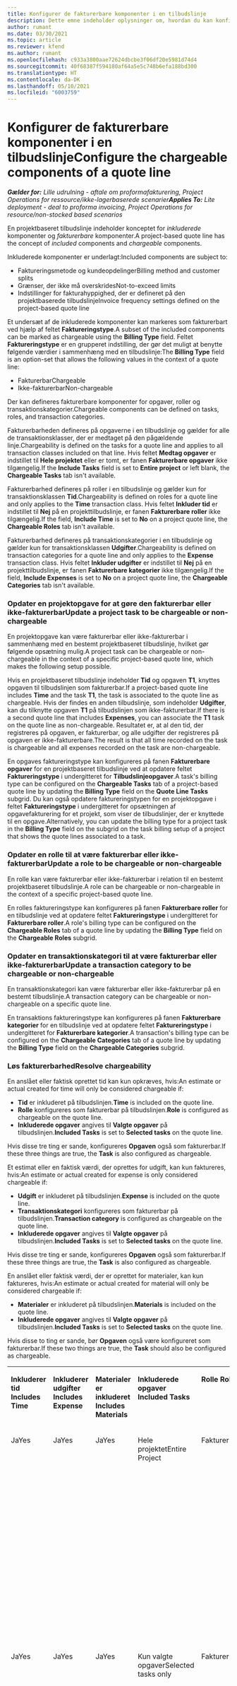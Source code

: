 ```yaml
---
title: Konfigurer de fakturerbare komponenter i en tilbudslinje
description: Dette emne indeholder oplysninger om, hvordan du kan konfigurere fakturerbare og ikke-fakturerbare komponenter på en projektbaseret tilbudslinje.
author: rumant
ms.date: 03/30/2021
ms.topic: article
ms.reviewer: kfend
ms.author: rumant
ms.openlocfilehash: c933a3800aae72624dbcbe3f06df20e5981d74d4
ms.sourcegitcommit: 40f68387f594180af64a5e5c748b6efa188bd300
ms.translationtype: HT
ms.contentlocale: da-DK
ms.lasthandoff: 05/10/2021
ms.locfileid: "6003759"
---
```

# <a name="configure-the-chargeable-components-of-a-quote-line"></a><span data-ttu-id="6598d-103">Konfigurer de fakturerbare komponenter i en tilbudslinje</span><span class="sxs-lookup"><span data-stu-id="6598d-103">Configure the chargeable components of a quote line</span></span> 

<span data-ttu-id="6598d-104">_**Gælder for:** Lille udrulning - aftale om proformafakturering, Project Operations for ressource/ikke-lagerbaserede scenarier_</span><span class="sxs-lookup"><span data-stu-id="6598d-104">_**Applies To:** Lite deployment - deal to proforma invoicing, Project Operations for resource/non-stocked based scenarios_</span></span>

<span data-ttu-id="6598d-105">En projektbaseret tilbudslinje indeholder konceptet for *inkluderede* komponenter og *fakturerbare* komponenter.</span><span class="sxs-lookup"><span data-stu-id="6598d-105">A project-based quote line has the concept of *included* components and *chargeable* components.</span></span>

<span data-ttu-id="6598d-106">Inkluderede komponenter er underlagt:</span><span class="sxs-lookup"><span data-stu-id="6598d-106">Included components are subject to:</span></span>

  - <span data-ttu-id="6598d-107">Faktureringsmetode og kundeopdelinger</span><span class="sxs-lookup"><span data-stu-id="6598d-107">Billing method and customer splits</span></span>
  - <span data-ttu-id="6598d-108">Grænser, der ikke må overskrides</span><span class="sxs-lookup"><span data-stu-id="6598d-108">Not-to-exceed limits</span></span> 
  - <span data-ttu-id="6598d-109">Indstillinger for fakturahyppighed, der er defineret på den projektbaserede tilbudslinje</span><span class="sxs-lookup"><span data-stu-id="6598d-109">Invoice frequency settings defined on the project-based quote line</span></span>

<span data-ttu-id="6598d-110">Et undersæt af de inkluderede komponenter kan markeres som fakturerbart ved hjælp af feltet **Faktureringstype**.</span><span class="sxs-lookup"><span data-stu-id="6598d-110">A subset of the included components can be marked as chargeable using the **Billing Type** field.</span></span> <span data-ttu-id="6598d-111">Feltet **Faktureringstype** er en grupperet indstilling, der gør det muligt at benytte følgende værdier i sammenhæng med en tilbudslinje:</span><span class="sxs-lookup"><span data-stu-id="6598d-111">The **Billing Type** field is an option-set that allows the following values in the context of a quote line:</span></span>

  - <span data-ttu-id="6598d-112">Fakturerbar</span><span class="sxs-lookup"><span data-stu-id="6598d-112">Chargeable</span></span>
  - <span data-ttu-id="6598d-113">Ikke-fakturerbar</span><span class="sxs-lookup"><span data-stu-id="6598d-113">Non-chargeable</span></span>

<span data-ttu-id="6598d-114">Der kan defineres fakturerbare komponenter for opgaver, roller og transaktionskategorier.</span><span class="sxs-lookup"><span data-stu-id="6598d-114">Chargeable components can be defined on tasks, roles, and transaction categories.</span></span>

<span data-ttu-id="6598d-115">Fakturerbarheden defineres på opgaverne i en tilbudslinje og gælder for alle de transaktionsklasser, der er medtaget på den pågældende linje.</span><span class="sxs-lookup"><span data-stu-id="6598d-115">Chargeability is defined on the tasks for a quote line and applies to all transaction classes included on that line.</span></span> <span data-ttu-id="6598d-116">Hvis feltet **Medtag opgaver** er indstillet til **Hele projektet** eller er tomt, er fanen **Fakturerbare opgaver** ikke tilgængelig.</span><span class="sxs-lookup"><span data-stu-id="6598d-116">If the **Include Tasks** field is set to **Entire project** or left blank, the **Chargeable Tasks** tab isn't available.</span></span>

<span data-ttu-id="6598d-117">Fakturerbarhed defineres på roller i en tilbudslinje og gælder kun for transaktionsklassen **Tid**.</span><span class="sxs-lookup"><span data-stu-id="6598d-117">Chargeability is defined on roles for a quote line and only applies to the **Time** transaction class.</span></span> <span data-ttu-id="6598d-118">Hvis feltet **Inkluder tid** er indstillet til **Nej** på en projekttilbudslinje, er fanen **Fakturerbare roller** ikke tilgængelig.</span><span class="sxs-lookup"><span data-stu-id="6598d-118">If the field, **Include Time** is set to **No** on a project quote line, the **Chargeable Roles** tab isn't available.</span></span>

<span data-ttu-id="6598d-119">Fakturerbarhed defineres på transaktionskategorier i en tilbudslinje og gælder kun for transaktionsklassen **Udgifter**.</span><span class="sxs-lookup"><span data-stu-id="6598d-119">Chargeability is defined on transaction categories for a  quote line and only applies to the **Expense** transaction class.</span></span> <span data-ttu-id="6598d-120">Hvis feltet **Inkluder udgifter** er indstillet til **Nej** på en projekttilbudslinje, er fanen **Fakturerbare kategorier** ikke tilgængelig.</span><span class="sxs-lookup"><span data-stu-id="6598d-120">If the field, **Include Expenses** is set to **No** on a project quote line, the **Chargeable Categories** tab isn't available.</span></span>

### <a name="update-a-project-task-to-be-chargeable-or-non-chargeable"></a><span data-ttu-id="6598d-121">Opdater en projektopgave for at gøre den fakturerbar eller ikke-fakturerbar</span><span class="sxs-lookup"><span data-stu-id="6598d-121">Update a project task to be chargeable or non-chargeable</span></span>

<span data-ttu-id="6598d-122">En projektopgave kan være fakturerbar eller ikke-fakturerbar i sammenhæng med en bestemt projektbaseret tilbudslinje, hvilket gør følgende opsætning mulig.</span><span class="sxs-lookup"><span data-stu-id="6598d-122">A project task can be chargeable or non-chargeable in the context of a specific project-based quote line, which makes the following setup possible.</span></span>

<span data-ttu-id="6598d-123">Hvis en projektbaseret tilbudslinje indeholder **Tid** og opgaven **T1**, knyttes opgaven til tilbudslinjen som fakturerbar.</span><span class="sxs-lookup"><span data-stu-id="6598d-123">If a project-based quote line includes **Time** and the task **T1**, the task is associated to the quote line as chargeable.</span></span> <span data-ttu-id="6598d-124">Hvis der findes en anden tilbudslinje, som indeholder **Udgifter**, kan du tilknytte opgaven **T1** på tilbudslinjen som ikke-fakturerbar.</span><span class="sxs-lookup"><span data-stu-id="6598d-124">If there is a second quote line that includes **Expenses**, you can associate the **T1** task on the quote line as non-chargeable.</span></span> <span data-ttu-id="6598d-125">Resultatet er, at al den tid, der registreres på opgaven, er fakturerbar, og alle udgifter der registreres på opgaven er ikke-fakturerbare.</span><span class="sxs-lookup"><span data-stu-id="6598d-125">The result is that all time recorded on the task is chargeable and all expenses recorded on the task are non-chargeable.</span></span>

<span data-ttu-id="6598d-126">En opgaves faktureringstype kan konfigureres på fanen **Fakturerbare opgaver** for en projektbaseret tilbudslinje ved at opdatere feltet **Faktureringstype** i undergitteret for **Tilbudslinjeopgaver**.</span><span class="sxs-lookup"><span data-stu-id="6598d-126">A task's billing type can be configured on the **Chargeable Tasks** tab of a project-based quote line by updating the **Billing Type** field on the **Quote Line Tasks** subgrid.</span></span> <span data-ttu-id="6598d-127">Du kan også opdatere faktureringstypen for en projektopgave i feltet **Faktureringstype** i undergitteret for opsætningen af opgavefakturering for et projekt, som viser de tilbudslinjer, der er knyttede til en opgave.</span><span class="sxs-lookup"><span data-stu-id="6598d-127">Alternatively, you can update the billing type for a project task in the **Billing Type** field on the subgrid on the task billing setup of a project that shows the quote lines associated to a task.</span></span>

### <a name="update-a-role-to-be-chargeable-or-non-chargeable"></a><span data-ttu-id="6598d-128">Opdater en rolle til at være fakturerbar eller ikke-fakturerbar</span><span class="sxs-lookup"><span data-stu-id="6598d-128">Update a role to be chargeable or non-chargeable</span></span>

<span data-ttu-id="6598d-129">En rolle kan være fakturerbar eller ikke-fakturerbar i relation til en bestemt projektbaseret tilbudslinje.</span><span class="sxs-lookup"><span data-stu-id="6598d-129">A role can be chargeable or non-chargeable in the context of a specific project-based quote line.</span></span>

<span data-ttu-id="6598d-130">En rolles faktureringstype kan konfigureres på fanen **Fakturerbare roller** for en tilbudslinje ved at opdatere feltet **Faktureringstype** i undergitteret for **Fakturerbare roller**.</span><span class="sxs-lookup"><span data-stu-id="6598d-130">A role's billing type can be configured on the **Chargeable Roles** tab of a quote line by updating the **Billing Type** field on the **Chargeable Roles** subgrid.</span></span>

### <a name="update-a-transaction-category-to-be-chargeable-or-non-chargeable"></a><span data-ttu-id="6598d-131">Opdater en transaktionskategori til at være fakturerbar eller ikke-fakturerbar</span><span class="sxs-lookup"><span data-stu-id="6598d-131">Update a transaction category to be chargeable or non-chargeable</span></span>

<span data-ttu-id="6598d-132">En transaktionskategori kan være fakturerbar eller ikke-fakturerbar på en bestemt tilbudslinje.</span><span class="sxs-lookup"><span data-stu-id="6598d-132">A transaction category can be chargeable or non-chargeable on a specific quote line.</span></span>

<span data-ttu-id="6598d-133">En transaktions faktureringstype kan konfigureres på fanen **Fakturerbare kategorier** for en tilbudslinje ved at opdatere feltet **Faktureringstype** i undergitteret for **Fakturerbare kategorier**.</span><span class="sxs-lookup"><span data-stu-id="6598d-133">A transaction's billing type can be configured on the **Chargeable Categories** tab of a quote line by updating the **Billing Type** field on the **Chargeable Categories** subgrid.</span></span>

### <a name="resolve-chargeability"></a><span data-ttu-id="6598d-134">Løs fakturerbarhed</span><span class="sxs-lookup"><span data-stu-id="6598d-134">Resolve chargeability</span></span>
<span data-ttu-id="6598d-135">En anslået eller faktisk oprettet tid kan kun opkræves, hvis:</span><span class="sxs-lookup"><span data-stu-id="6598d-135">An estimate or actual created for time will only be considered chargeable if:</span></span>

   - <span data-ttu-id="6598d-136">**Tid** er inkluderet på tilbudslinjen.</span><span class="sxs-lookup"><span data-stu-id="6598d-136">**Time** is included on the quote line.</span></span>
   - <span data-ttu-id="6598d-137">**Rolle** konfigureres som fakturerbar på tilbudslinjen.</span><span class="sxs-lookup"><span data-stu-id="6598d-137">**Role** is configured as chargeable on the quote line.</span></span>
   - <span data-ttu-id="6598d-138">**Inkluderede opgaver** angives til **Valgte opgaver** på tilbudslinjen.</span><span class="sxs-lookup"><span data-stu-id="6598d-138">**Included Tasks** is set to **Selected tasks** on the quote line.</span></span> 

<span data-ttu-id="6598d-139">Hvis disse tre ting er sande, konfigureres **Opgaven** også som fakturerbar.</span><span class="sxs-lookup"><span data-stu-id="6598d-139">If these three things are true, the **Task** is also configured as chargeable.</span></span> 

<span data-ttu-id="6598d-140">Et estimat eller en faktisk værdi, der oprettes for udgift, kan kun faktureres, hvis:</span><span class="sxs-lookup"><span data-stu-id="6598d-140">An estimate or actual created for expense is only considered chargeable if:</span></span> 

   - <span data-ttu-id="6598d-141">**Udgift** er inkluderet på tilbudslinjen.</span><span class="sxs-lookup"><span data-stu-id="6598d-141">**Expense** is included on the quote line.</span></span>
   - <span data-ttu-id="6598d-142">**Transaktionskategori** konfigureres som fakturerbar på tilbudslinjen.</span><span class="sxs-lookup"><span data-stu-id="6598d-142">**Transaction category** is configured as chargeable on the quote line.</span></span>
   - <span data-ttu-id="6598d-143">**Inkluderede opgaver** angives til **Valgte opgaver** på tilbudslinjen.</span><span class="sxs-lookup"><span data-stu-id="6598d-143">**Included Tasks** is set to **Selected tasks** on the quote line.</span></span>

<span data-ttu-id="6598d-144">Hvis disse tre ting er sande, konfigureres **Opgaven** også som fakturerbar.</span><span class="sxs-lookup"><span data-stu-id="6598d-144">If these three things are true, the **Task** is also configured as chargeable.</span></span> 

<span data-ttu-id="6598d-145">En anslået eller faktisk værdi, der er oprettet for materialer, kan kun faktureres, hvis:</span><span class="sxs-lookup"><span data-stu-id="6598d-145">An estimate or actual created for material will only be considered chargeable if:</span></span>

   - <span data-ttu-id="6598d-146">**Materialer** er inkluderet på tilbudslinjen.</span><span class="sxs-lookup"><span data-stu-id="6598d-146">**Materials** is included on the quote line.</span></span>
   - <span data-ttu-id="6598d-147">**Inkluderede opgaver** angives til **Valgte opgaver** på tilbudslinjen.</span><span class="sxs-lookup"><span data-stu-id="6598d-147">**Included Tasks** is set to **Selected tasks** on the quote line.</span></span>

<span data-ttu-id="6598d-148">Hvis disse to ting er sande, bør **Opgaven** også være konfigureret som fakturerbar.</span><span class="sxs-lookup"><span data-stu-id="6598d-148">If these two things are true, the **Task** should also be configured as chargeable.</span></span> 


<table border="0" cellspacing="0" cellpadding="0">
    <tbody>
        <tr>
            <td width="70" valign="top">
                <p><span data-ttu-id="6598d-149">
                    <strong>Inkluderer tid</strong>
                </span><span class="sxs-lookup"><span data-stu-id="6598d-149">
                    <strong>Includes Time</strong>
                </span></span></p>
            </td>
            <td width="78" valign="top">
                <p><span data-ttu-id="6598d-150">
                    <strong>Inkluderer udgifter</strong>
                    <strong></strong>
                </span><span class="sxs-lookup"><span data-stu-id="6598d-150">
                    <strong>Includes Expense</strong>
                    <strong></strong>
                </span></span></p>
            </td>
            <td width="63" valign="top">
                <p><span data-ttu-id="6598d-151">
                    <strong>Materialer er inkluderet</strong>
                    <strong></strong>
                </span><span class="sxs-lookup"><span data-stu-id="6598d-151">
                    <strong>Includes Materials</strong>
                    <strong></strong>
                </span></span></p>
            </td>
            <td width="75" valign="top">
                <p><span data-ttu-id="6598d-152">
                    <strong>Inkluderede opgaver</strong>
                    <strong></strong>
                </span><span class="sxs-lookup"><span data-stu-id="6598d-152">
                    <strong>Included Tasks</strong>
                    <strong></strong>
                </span></span></p>
            </td>
            <td width="65" valign="top">
                <p><span data-ttu-id="6598d-153">
                    <strong>Rolle</strong>
                    <strong></strong>
                </span><span class="sxs-lookup"><span data-stu-id="6598d-153">
                    <strong>Role</strong>
                    <strong></strong>
                </span></span></p>
            </td>
            <td width="70" valign="top">
                <p><span data-ttu-id="6598d-154">
                    <strong>Kategori</strong>
                    <strong></strong>
                </span><span class="sxs-lookup"><span data-stu-id="6598d-154">
                    <strong>Category</strong>
                    <strong></strong>
                </span></span></p>
            </td>
            <td width="65" valign="top">
                <p><span data-ttu-id="6598d-155">
                    <strong>Opgave</strong>
                    <strong></strong>
                </span><span class="sxs-lookup"><span data-stu-id="6598d-155">
                    <strong>Task</strong>
                    <strong></strong>
                </span></span></p>
            </td>
            <td width="350" valign="top">
                <p><span data-ttu-id="6598d-156">
                    <strong>Indvirkning af fakturerbarhed</strong>
                </span><span class="sxs-lookup"><span data-stu-id="6598d-156">
                    <strong>Chargeability impact</strong>
                </span></span></p>
            </td>
        </tr>
        <tr>
            <td width="70" valign="top">
                <p>
<span data-ttu-id="6598d-157">Ja</span><span class="sxs-lookup"><span data-stu-id="6598d-157">Yes</span></span> </p>
            </td>
            <td width="78" valign="top">
                <p>
<span data-ttu-id="6598d-158">Ja</span><span class="sxs-lookup"><span data-stu-id="6598d-158">Yes</span></span> </p>
            </td>
            <td width="63" valign="top">
                <p>
<span data-ttu-id="6598d-159">Ja</span><span class="sxs-lookup"><span data-stu-id="6598d-159">Yes</span></span> </p>
            </td>
            <td width="75" valign="top">
                <p>
<span data-ttu-id="6598d-160">Hele projektet</span><span class="sxs-lookup"><span data-stu-id="6598d-160">Entire Project</span></span> </p>
            </td>
            <td width="65" valign="top">
                <p>
<span data-ttu-id="6598d-161">Fakturerbar</span><span class="sxs-lookup"><span data-stu-id="6598d-161">Chargeable</span></span> </p>
            </td>
            <td width="70" valign="top">
                <p>
<span data-ttu-id="6598d-162">Fakturerbar</span><span class="sxs-lookup"><span data-stu-id="6598d-162">Chargeable</span></span> </p>
            </td>
            <td width="65" valign="top">
                <p>
<span data-ttu-id="6598d-163">Kan ikke konfigureres</span><span class="sxs-lookup"><span data-stu-id="6598d-163">Cannot be set</span></span> </p>
            </td>
            <td width="350" valign="top">
                <p>
<span data-ttu-id="6598d-164">Fakturering af en faktisk værdi for tid: Fakturerbar</span><span class="sxs-lookup"><span data-stu-id="6598d-164">Billing on a time actual: Chargeable</span></span> </p>
                <p>
<span data-ttu-id="6598d-165">Faktureringstype på en faktisk værdi for en udgift: Fakturerbar</span><span class="sxs-lookup"><span data-stu-id="6598d-165">Billing type on expense actual: Chargeable</span></span> </p>
                <p>
<span data-ttu-id="6598d-166">Faktureringstype på faktiske materialer: Kan faktureres</span><span class="sxs-lookup"><span data-stu-id="6598d-166">Billing type on material actual: Chargeable</span></span> </p>
            </td>
        </tr>
        <tr>
            <td width="70" valign="top">
                <p>
<span data-ttu-id="6598d-167">Ja</span><span class="sxs-lookup"><span data-stu-id="6598d-167">Yes</span></span> </p>
            </td>
            <td width="78" valign="top">
                <p>
<span data-ttu-id="6598d-168">Ja</span><span class="sxs-lookup"><span data-stu-id="6598d-168">Yes</span></span> </p>
            </td>
            <td width="63" valign="top">
                <p>
<span data-ttu-id="6598d-169">Ja</span><span class="sxs-lookup"><span data-stu-id="6598d-169">Yes</span></span> </p>
            </td>
            <td width="75" valign="top">
                <p>
<span data-ttu-id="6598d-170">Kun valgte opgaver</span><span class="sxs-lookup"><span data-stu-id="6598d-170">Selected tasks only</span></span> </p>
            </td>
            <td width="65" valign="top">
                <p>
<span data-ttu-id="6598d-171">Fakturerbar</span><span class="sxs-lookup"><span data-stu-id="6598d-171">Chargeable</span></span> </p>
            </td>
            <td width="70" valign="top">
                <p>
<span data-ttu-id="6598d-172">Fakturerbar</span><span class="sxs-lookup"><span data-stu-id="6598d-172">Chargeable</span></span> </p>
            </td>
            <td width="65" valign="top">
                <p>
<span data-ttu-id="6598d-173">Fakturerbar</span><span class="sxs-lookup"><span data-stu-id="6598d-173">Chargeable</span></span> </p>
            </td>
            <td width="350" valign="top">
                <p>
<span data-ttu-id="6598d-174">Fakturering af en faktisk værdi for tid: Fakturerbar</span><span class="sxs-lookup"><span data-stu-id="6598d-174">Billing on a time actual: Chargeable</span></span> </p>
                <p>
<span data-ttu-id="6598d-175">Faktureringstype på en faktisk værdi for en udgift: Fakturerbar</span><span class="sxs-lookup"><span data-stu-id="6598d-175">Billing type on expense actual: Chargeable</span></span> </p>
                <p>
<span data-ttu-id="6598d-176">Faktureringstype på faktiske materialer: Kan faktureres</span><span class="sxs-lookup"><span data-stu-id="6598d-176">Billing type on material actual: Chargeable</span></span> </p>
            </td>
        </tr>
        <tr>
            <td width="70" valign="top">
                <p>
<span data-ttu-id="6598d-177">Ja</span><span class="sxs-lookup"><span data-stu-id="6598d-177">Yes</span></span> </p>
            </td>
            <td width="78" valign="top">
                <p>
<span data-ttu-id="6598d-178">Ja</span><span class="sxs-lookup"><span data-stu-id="6598d-178">Yes</span></span> </p>
            </td>
            <td width="63" valign="top">
                <p>
<span data-ttu-id="6598d-179">Ja</span><span class="sxs-lookup"><span data-stu-id="6598d-179">Yes</span></span> </p>
            </td>
            <td width="75" valign="top">
                <p>
<span data-ttu-id="6598d-180">Kun valgte opgaver</span><span class="sxs-lookup"><span data-stu-id="6598d-180">Selected tasks only</span></span> </p>
            </td>
            <td width="65" valign="top">
                <p><span data-ttu-id="6598d-181">
                    <strong>Ikke-fakturerbar</strong>
                </span><span class="sxs-lookup"><span data-stu-id="6598d-181">
                    <strong>Non - Chargeable</strong>
                </span></span></p>
            </td>
            <td width="70" valign="top">
                <p>
<span data-ttu-id="6598d-182">Fakturerbar</span><span class="sxs-lookup"><span data-stu-id="6598d-182">Chargeable</span></span> </p>
            </td>
            <td width="65" valign="top">
                <p>
<span data-ttu-id="6598d-183">Fakturerbar</span><span class="sxs-lookup"><span data-stu-id="6598d-183">Chargeable</span></span> </p>
            </td>
            <td width="350" valign="top">
                <p>
<span data-ttu-id="6598d-184">Fakturering af en faktisk værdi for tid: <strong>Ikke-fakturerbar</strong>
                </span><span class="sxs-lookup"><span data-stu-id="6598d-184">Billing on a time actual: <strong>Non-Chargeable</strong>
                </span></span></p>
                <p>
<span data-ttu-id="6598d-185">Faktureringstype på en faktisk værdi for en udgift: Fakturerbar</span><span class="sxs-lookup"><span data-stu-id="6598d-185">Billing type on expense actual: Chargeable</span></span> </p>
                <p>
<span data-ttu-id="6598d-186">Faktureringstype på faktiske materialer: Kan faktureres</span><span class="sxs-lookup"><span data-stu-id="6598d-186">Billing type on material actual: Chargeable</span></span> </p>
            </td>
        </tr>
        <tr>
            <td width="70" valign="top">
                <p>
<span data-ttu-id="6598d-187">Ja</span><span class="sxs-lookup"><span data-stu-id="6598d-187">Yes</span></span> </p>
            </td>
            <td width="78" valign="top">
                <p>
<span data-ttu-id="6598d-188">Ja</span><span class="sxs-lookup"><span data-stu-id="6598d-188">Yes</span></span> </p>
            </td>
            <td width="63" valign="top">
                <p>
<span data-ttu-id="6598d-189">Ja</span><span class="sxs-lookup"><span data-stu-id="6598d-189">Yes</span></span> </p>
            </td>
            <td width="75" valign="top">
                <p>
<span data-ttu-id="6598d-190">Kun valgte opgaver</span><span class="sxs-lookup"><span data-stu-id="6598d-190">Selected tasks only</span></span> </p>
            </td>
            <td width="65" valign="top">
                <p>
<span data-ttu-id="6598d-191">Fakturerbar</span><span class="sxs-lookup"><span data-stu-id="6598d-191">Chargeable</span></span> </p>
            </td>
            <td width="70" valign="top">
                <p>
<span data-ttu-id="6598d-192">Fakturerbar</span><span class="sxs-lookup"><span data-stu-id="6598d-192">Chargeable</span></span> </p>
            </td>
            <td width="65" valign="top">
                <p><span data-ttu-id="6598d-193">
                    <strong>Ikke-fakturerbar</strong>
                </span><span class="sxs-lookup"><span data-stu-id="6598d-193">
                    <strong>Non-Chargeable</strong>
                </span></span></p>
            </td>
            <td width="350" valign="top">
                <p>
<span data-ttu-id="6598d-194">Fakturering af en faktisk værdi for tid: <strong>Ikke-fakturerbar</strong>
                </span><span class="sxs-lookup"><span data-stu-id="6598d-194">Billing on a time actual: <strong>Non-Chargeable</strong>
                </span></span></p>
                <p>
<span data-ttu-id="6598d-195">Faktureringstype på en faktisk værdi for en udgift: <strong>Ikke-fakturerbar</strong>
                </span><span class="sxs-lookup"><span data-stu-id="6598d-195">Billing type on expense actual: <strong>Non-Chargeable</strong>
                </span></span></p>
                <p>
<span data-ttu-id="6598d-196">Faktureringstype på en faktisk værdi for materialer: <strong>Ikke-fakturerbar</strong>
                </span><span class="sxs-lookup"><span data-stu-id="6598d-196">Billing type on material actual: <strong>Non-Chargeable</strong>
                </span></span></p>
            </td>
        </tr>
        <tr>
            <td width="70" valign="top">
                <p>
<span data-ttu-id="6598d-197">Ja</span><span class="sxs-lookup"><span data-stu-id="6598d-197">Yes</span></span> </p>
            </td>
            <td width="78" valign="top">
                <p>
<span data-ttu-id="6598d-198">Ja</span><span class="sxs-lookup"><span data-stu-id="6598d-198">Yes</span></span> </p>
            </td>
            <td width="63" valign="top">
                <p>
<span data-ttu-id="6598d-199">Ja</span><span class="sxs-lookup"><span data-stu-id="6598d-199">Yes</span></span> </p>
            </td>
            <td width="75" valign="top">
                <p>
<span data-ttu-id="6598d-200">Kun valgte opgaver</span><span class="sxs-lookup"><span data-stu-id="6598d-200">Selected tasks only</span></span> </p>
            </td>
            <td width="65" valign="top">
                <p><span data-ttu-id="6598d-201">
                    <strong>Ikke-fakturerbar</strong>
                </span><span class="sxs-lookup"><span data-stu-id="6598d-201">
                    <strong>Non-Chargeable</strong>
                </span></span></p>
            </td>
            <td width="70" valign="top">
                <p>
<span data-ttu-id="6598d-202">Fakturerbar</span><span class="sxs-lookup"><span data-stu-id="6598d-202">Chargeable</span></span> </p>
            </td>
            <td width="65" valign="top">
                <p><span data-ttu-id="6598d-203">
                    <strong>Ikke-fakturerbar</strong>
                </span><span class="sxs-lookup"><span data-stu-id="6598d-203">
                    <strong>Non- Chargeable</strong>
                </span></span></p>
            </td>
            <td width="350" valign="top">
                <p>
<span data-ttu-id="6598d-204">Fakturering af en faktisk værdi for tid: <strong>Ikke-fakturerbar</strong>
                </span><span class="sxs-lookup"><span data-stu-id="6598d-204">Billing on a time actual: <strong>Non-Chargeable</strong>
                </span></span></p>
                <p>
<span data-ttu-id="6598d-205">Faktureringstype på en faktisk værdi for en udgift: <strong>Ikke-fakturerbar</strong>
                </span><span class="sxs-lookup"><span data-stu-id="6598d-205">Billing type on expense actual: <strong>Non-Chargeable</strong>
                </span></span></p>
                <p>
<span data-ttu-id="6598d-206">Faktureringstype på en faktisk værdi for materialer: <strong>Ikke-fakturerbar</strong>
                </span><span class="sxs-lookup"><span data-stu-id="6598d-206">Billing type on material actual: <strong> Non-Chargeable</strong>
                </span></span></p>
            </td>
        </tr>
        <tr>
            <td width="70" valign="top">
                <p>
<span data-ttu-id="6598d-207">Ja</span><span class="sxs-lookup"><span data-stu-id="6598d-207">Yes</span></span> </p>
            </td>
            <td width="78" valign="top">
                <p>
<span data-ttu-id="6598d-208">Ja</span><span class="sxs-lookup"><span data-stu-id="6598d-208">Yes</span></span> </p>
            </td>
            <td width="63" valign="top">
                <p>
<span data-ttu-id="6598d-209">Ja</span><span class="sxs-lookup"><span data-stu-id="6598d-209">Yes</span></span> </p>
            </td>
            <td width="75" valign="top">
                <p>
<span data-ttu-id="6598d-210">Kun valgte opgaver</span><span class="sxs-lookup"><span data-stu-id="6598d-210">Selected tasks only</span></span> </p>
            </td>
            <td width="65" valign="top">
                <p><span data-ttu-id="6598d-211">
                    <strong>Ikke-fakturerbar</strong>
                </span><span class="sxs-lookup"><span data-stu-id="6598d-211">
                    <strong>Non-Chargeable</strong>
                </span></span></p>
            </td>
            <td width="70" valign="top">
                <p><span data-ttu-id="6598d-212">
                    <strong>Ikke-fakturerbar</strong>
                </span><span class="sxs-lookup"><span data-stu-id="6598d-212">
                    <strong>Non-Chargeable</strong>
                </span></span></p>
            </td>
            <td width="65" valign="top">
                <p>
<span data-ttu-id="6598d-213">Fakturerbar</span><span class="sxs-lookup"><span data-stu-id="6598d-213">Chargeable</span></span> </p>
            </td>
            <td width="350" valign="top">
                <p>
<span data-ttu-id="6598d-214">Fakturering af en faktisk værdi for tid: <strong>Ikke-fakturerbar</strong>
                </span><span class="sxs-lookup"><span data-stu-id="6598d-214">Billing on a time actual: <strong>Non-Chargeable</strong>
                </span></span></p>
                <p>
<span data-ttu-id="6598d-215">Faktureringstype på en faktisk værdi for en udgift: <strong>Ikke-fakturerbar</strong>
                </span><span class="sxs-lookup"><span data-stu-id="6598d-215">Billing type on expense actual: <strong> Non-Chargeable</strong>
                </span></span></p>
                <p>
<span data-ttu-id="6598d-216">Faktureringstype på faktiske materialer: Kan faktureres</span><span class="sxs-lookup"><span data-stu-id="6598d-216">Billing type on material actual: Chargeable</span></span> </p>
            </td>
        </tr>
        <tr>
            <td width="70" valign="top">
                <p><span data-ttu-id="6598d-217">
                    <strong>Nr.</strong>
                </span><span class="sxs-lookup"><span data-stu-id="6598d-217">
                    <strong>No</strong>
                </span></span></p>
            </td>
            <td width="78" valign="top">
                <p>
<span data-ttu-id="6598d-218">Ja</span><span class="sxs-lookup"><span data-stu-id="6598d-218">Yes</span></span> </p>
            </td>
            <td width="63" valign="top">
                <p>
<span data-ttu-id="6598d-219">Ja</span><span class="sxs-lookup"><span data-stu-id="6598d-219">Yes</span></span> </p>
            </td>
            <td width="75" valign="top">
                <p>
<span data-ttu-id="6598d-220">Hele projektet</span><span class="sxs-lookup"><span data-stu-id="6598d-220">Entire Project</span></span> </p>
            </td>
            <td width="65" valign="top">
                <p>
<span data-ttu-id="6598d-221">Kan ikke konfigureres</span><span class="sxs-lookup"><span data-stu-id="6598d-221">Cannot be set</span></span> </p>
            </td>
            <td width="70" valign="top">
                <p><span data-ttu-id="6598d-222">
                    <strong>Fakturerbar</strong>
                </span><span class="sxs-lookup"><span data-stu-id="6598d-222">
                    <strong>Chargeable</strong>
                </span></span></p>
            </td>
            <td width="65" valign="top">
                <p>
<span data-ttu-id="6598d-223">Kan ikke konfigureres</span><span class="sxs-lookup"><span data-stu-id="6598d-223">Cannot be set</span></span> </p>
            </td>
            <td width="350" valign="top">
                <p>
<span data-ttu-id="6598d-224">Fakturering af en faktisk værdi for tid: <strong>Ikke tilgængelig</strong>
                </span><span class="sxs-lookup"><span data-stu-id="6598d-224">Billing on a time actual: <strong>Not available</strong>
                </span></span></p>
                <p>
<span data-ttu-id="6598d-225">Faktureringstype på en faktisk værdi for en udgift: Fakturerbar</span><span class="sxs-lookup"><span data-stu-id="6598d-225">Billing type on expense actual: Chargeable</span></span> </p>
                <p>
<span data-ttu-id="6598d-226">Faktureringstype på faktiske materialer: Kan faktureres</span><span class="sxs-lookup"><span data-stu-id="6598d-226">Billing type on material actual: Chargeable</span></span> </p>
            </td>
        </tr>
        <tr>
            <td width="70" valign="top">
                <p><span data-ttu-id="6598d-227">
                    <strong>Nr.</strong>
                </span><span class="sxs-lookup"><span data-stu-id="6598d-227">
                    <strong>No</strong>
                </span></span></p>
            </td>
            <td width="78" valign="top">
                <p>
<span data-ttu-id="6598d-228">Ja</span><span class="sxs-lookup"><span data-stu-id="6598d-228">Yes</span></span> </p>
            </td>
            <td width="63" valign="top">
                <p>
<span data-ttu-id="6598d-229">Ja</span><span class="sxs-lookup"><span data-stu-id="6598d-229">Yes</span></span> </p>
            </td>
            <td width="75" valign="top">
                <p>
<span data-ttu-id="6598d-230">Hele projektet</span><span class="sxs-lookup"><span data-stu-id="6598d-230">Entire Project</span></span> </p>
            </td>
            <td width="65" valign="top">
                <p>
<span data-ttu-id="6598d-231">Kan ikke konfigureres</span><span class="sxs-lookup"><span data-stu-id="6598d-231">Cannot be set</span></span> </p>
            </td>
            <td width="70" valign="top">
                <p><span data-ttu-id="6598d-232">
                    <strong>Ikke-fakturerbar</strong>
                </span><span class="sxs-lookup"><span data-stu-id="6598d-232">
                    <strong>Non-Chargeable</strong>
                </span></span></p>
            </td>
            <td width="65" valign="top">
                <p>
<span data-ttu-id="6598d-233">Kan ikke konfigureres</span><span class="sxs-lookup"><span data-stu-id="6598d-233">Cannot be set</span></span> </p>
            </td>
            <td width="350" valign="top">
                <p>
<span data-ttu-id="6598d-234">Fakturering af en faktisk værdi for tid: <strong>Ikke tilgængelig</strong>
                </span><span class="sxs-lookup"><span data-stu-id="6598d-234">Billing on a time actual: <strong>Not available</strong>
                </span></span></p>
                <p>
<span data-ttu-id="6598d-235">Faktureringstype på en faktisk værdi for en udgift: <strong>Ikke-fakturerbar</strong>
                </span><span class="sxs-lookup"><span data-stu-id="6598d-235">Billing type on expense actual: <strong> Non-chargeable</strong>
                </span></span></p>
                <p>
<span data-ttu-id="6598d-236">Faktureringstype på faktiske materialer: Kan faktureres</span><span class="sxs-lookup"><span data-stu-id="6598d-236">Billing type on material actual: Chargeable</span></span> </p>
            </td>
        </tr>
        <tr>
            <td width="70" valign="top">
                <p>
<span data-ttu-id="6598d-237">Ja</span><span class="sxs-lookup"><span data-stu-id="6598d-237">Yes</span></span> </p>
            </td>
            <td width="78" valign="top">
                <p><span data-ttu-id="6598d-238">
                    <strong>Nr.</strong>
                </span><span class="sxs-lookup"><span data-stu-id="6598d-238">
                    <strong>No</strong>
                </span></span></p>
            </td>
            <td width="63" valign="top">
                <p>
<span data-ttu-id="6598d-239">Ja</span><span class="sxs-lookup"><span data-stu-id="6598d-239">Yes</span></span> </p>
            </td>
            <td width="75" valign="top">
                <p>
<span data-ttu-id="6598d-240">Hele projektet</span><span class="sxs-lookup"><span data-stu-id="6598d-240">Entire Project</span></span> </p>
            </td>
            <td width="65" valign="top">
                <p>
<span data-ttu-id="6598d-241">Fakturerbar</span><span class="sxs-lookup"><span data-stu-id="6598d-241">Chargeable</span></span> </p>
            </td>
            <td width="70" valign="top">
                <p>
<span data-ttu-id="6598d-242">Kan ikke konfigureres</span><span class="sxs-lookup"><span data-stu-id="6598d-242">Cannot be set</span></span> </p>
            </td>
            <td width="65" valign="top">
                <p>
<span data-ttu-id="6598d-243">Kan ikke konfigureres</span><span class="sxs-lookup"><span data-stu-id="6598d-243">Cannot be set</span></span> </p>
            </td>
            <td width="350" valign="top">
                <p>
<span data-ttu-id="6598d-244">Fakturering af en faktisk værdi for tid: Fakturerbar</span><span class="sxs-lookup"><span data-stu-id="6598d-244">Billing on a time actual: Chargeable</span></span> </p>
                <p>
<span data-ttu-id="6598d-245">Faktureringstype på en faktisk værdi for en udgift: <strong>Ikke tilgængelig</strong>
                </span><span class="sxs-lookup"><span data-stu-id="6598d-245">Billing type on expense actual:<strong> Not available</strong>
                </span></span></p>
                <p>
<span data-ttu-id="6598d-246">Faktureringstype på faktiske materialer: Kan faktureres</span><span class="sxs-lookup"><span data-stu-id="6598d-246">Billing type on material actual: Chargeable</span></span> </p>
            </td>
        </tr>
        <tr>
            <td width="70" valign="top">
                <p>
<span data-ttu-id="6598d-247">Ja</span><span class="sxs-lookup"><span data-stu-id="6598d-247">Yes</span></span> </p>
            </td>
            <td width="78" valign="top">
                <p><span data-ttu-id="6598d-248">
                    <strong>Nr.</strong>
                </span><span class="sxs-lookup"><span data-stu-id="6598d-248">
                    <strong>No</strong>
                </span></span></p>
            </td>
            <td width="63" valign="top">
                <p>
<span data-ttu-id="6598d-249">Ja</span><span class="sxs-lookup"><span data-stu-id="6598d-249">Yes</span></span> </p>
            </td>
            <td width="75" valign="top">
                <p>
<span data-ttu-id="6598d-250">Hele projektet</span><span class="sxs-lookup"><span data-stu-id="6598d-250">Entire Project</span></span> </p>
            </td>
            <td width="65" valign="top">
                <p><span data-ttu-id="6598d-251">
                    <strong>Ikke-fakturerbar</strong>
                </span><span class="sxs-lookup"><span data-stu-id="6598d-251">
                    <strong>Non-Chargeable</strong>
                </span></span></p>
            </td>
            <td width="70" valign="top">
                <p>
<span data-ttu-id="6598d-252">Kan ikke konfigureres</span><span class="sxs-lookup"><span data-stu-id="6598d-252">Cannot be set</span></span> </p>
            </td>
            <td width="65" valign="top">
                <p>
<span data-ttu-id="6598d-253">Kan ikke konfigureres</span><span class="sxs-lookup"><span data-stu-id="6598d-253">Cannot be set</span></span> </p>
            </td>
            <td width="350" valign="top">
                <p>
<span data-ttu-id="6598d-254">Fakturering af en faktisk værdi for tid: <strong>Ikke-fakturerbar</strong>
                </span><span class="sxs-lookup"><span data-stu-id="6598d-254">Billing on a time actual: <strong>Non-chargeable </strong>
                </span></span></p>
                <p>
<span data-ttu-id="6598d-255">Faktureringstype på en faktisk værdi for en udgift: <strong>Ikke tilgængelig</strong>
                </span><span class="sxs-lookup"><span data-stu-id="6598d-255">Billing type on expense actual:<strong> Not available</strong>
                </span></span></p>
                <p>
<span data-ttu-id="6598d-256">Faktureringstype på faktiske materialer: Kan faktureres</span><span class="sxs-lookup"><span data-stu-id="6598d-256">Billing type on material actual: Chargeable</span></span> </p>
            </td>
        </tr>
        <tr>
            <td width="70" valign="top">
                <p>
<span data-ttu-id="6598d-257">Ja</span><span class="sxs-lookup"><span data-stu-id="6598d-257">Yes</span></span> </p>
            </td>
            <td width="78" valign="top">
                <p>
<span data-ttu-id="6598d-258">Ja</span><span class="sxs-lookup"><span data-stu-id="6598d-258">Yes</span></span> </p>
            </td>
            <td width="63" valign="top">
                <p><span data-ttu-id="6598d-259">
                    <strong>Nr.</strong>
                </span><span class="sxs-lookup"><span data-stu-id="6598d-259">
                    <strong>No</strong>
                </span></span></p>
            </td>
            <td width="75" valign="top">
                <p>
<span data-ttu-id="6598d-260">Hele projektet</span><span class="sxs-lookup"><span data-stu-id="6598d-260">Entire Project</span></span> </p>
            </td>
            <td width="65" valign="top">
                <p>
<span data-ttu-id="6598d-261">Fakturerbar</span><span class="sxs-lookup"><span data-stu-id="6598d-261">Chargeable</span></span> </p>
            </td>
            <td width="70" valign="top">
                <p>
<span data-ttu-id="6598d-262">Fakturerbar</span><span class="sxs-lookup"><span data-stu-id="6598d-262">Chargeable</span></span> </p>
            </td>
            <td width="65" valign="top">
                <p>
<span data-ttu-id="6598d-263">Kan ikke konfigureres</span><span class="sxs-lookup"><span data-stu-id="6598d-263">Cannot be set</span></span> </p>
            </td>
            <td width="350" valign="top">
                <p>
<span data-ttu-id="6598d-264">Fakturering af en faktisk værdi for tid: Fakturerbar</span><span class="sxs-lookup"><span data-stu-id="6598d-264">Billing on a time actual: Chargeable</span></span> </p>
                <p>
<span data-ttu-id="6598d-265">Faktureringstype på en faktisk værdi for en udgift: Fakturerbar</span><span class="sxs-lookup"><span data-stu-id="6598d-265">Billing type on expense actual: Chargeable</span></span> </p>
                <p>
<span data-ttu-id="6598d-266">Faktureringstype på en faktisk værdi for materialer: <strong>Ikke tilgængelig</strong>
                </span><span class="sxs-lookup"><span data-stu-id="6598d-266">Billing type on material actual: <strong> Not available</strong>
                </span></span></p>
            </td>
        </tr>
        <tr>
            <td width="70" valign="top">
                <p>
<span data-ttu-id="6598d-267">Ja</span><span class="sxs-lookup"><span data-stu-id="6598d-267">Yes</span></span> </p>
            </td>
            <td width="78" valign="top">
                <p>
<span data-ttu-id="6598d-268">Ja</span><span class="sxs-lookup"><span data-stu-id="6598d-268">Yes</span></span> </p>
            </td>
            <td width="63" valign="top">
                <p><span data-ttu-id="6598d-269">
                    <strong>Nr.</strong>
                </span><span class="sxs-lookup"><span data-stu-id="6598d-269">
                    <strong>No</strong>
                </span></span></p>
            </td>
            <td width="75" valign="top">
                <p>
<span data-ttu-id="6598d-270">Hele projektet</span><span class="sxs-lookup"><span data-stu-id="6598d-270">Entire Project</span></span> </p>
            </td>
            <td width="65" valign="top">
                <p><span data-ttu-id="6598d-271">
                    <strong>Ikke-fakturerbar</strong>
                </span><span class="sxs-lookup"><span data-stu-id="6598d-271">
                    <strong>Non-Chargeable</strong>
                </span></span></p>
            </td>
            <td width="70" valign="top">
                <p><span data-ttu-id="6598d-272">
                    <strong>Ikke-fakturerbar</strong>
                </span><span class="sxs-lookup"><span data-stu-id="6598d-272">
                    <strong>Non-chargeable</strong>
                </span></span></p>
            </td>
            <td width="65" valign="top">
                <p>
<span data-ttu-id="6598d-273">Kan ikke konfigureres</span><span class="sxs-lookup"><span data-stu-id="6598d-273">Cannot be set</span></span> </p>
            </td>
            <td width="350" valign="top">
                <p>
<span data-ttu-id="6598d-274">Fakturering af en faktisk værdi for tid: <strong>Ikke-fakturerbar</strong>
                </span><span class="sxs-lookup"><span data-stu-id="6598d-274">Billing on a time actual: <strong>Non-chargeable </strong>
                </span></span></p>
                <p>
<span data-ttu-id="6598d-275">Faktureringstype på en faktisk værdi for en udgift:<strong> Ikke-fakturerbar </strong>
                </span><span class="sxs-lookup"><span data-stu-id="6598d-275">Billing type on expense actual:<strong> Non-chargeable </strong>
                </span></span></p>
                <p>
<span data-ttu-id="6598d-276">Faktureringstype på en faktisk værdi for materialer:<strong> Ikke tilgængelig</strong>
                </span><span class="sxs-lookup"><span data-stu-id="6598d-276">Billing type on material actual:<strong> Not available</strong>
                </span></span></p>
            </td>
        </tr>
    </tbody>
</table>



[!INCLUDE[footer-include](../../includes/footer-banner.md)]
